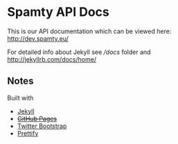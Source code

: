 # Spamty API Docs

This is our API documentation which can be viewed here: http://dev.spamty.eu/

For detailed info about Jekyll see */docs* folder and http://jekyllrb.com/docs/home/ 

## Notes

Built with 
 * [Jekyll](http://jekyllrb.com/)
 * ~~[GitHub Pages](https://pages.github.com/)~~
 * [Twitter Bootstrap](https://getbootstrap.com/)
 * [Prettify](https://github.com/google/code-prettify/)
